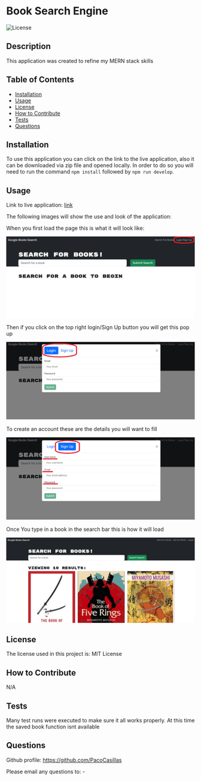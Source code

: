 # Book Search Engine

![License](https://img.shields.io/badge/license-MIT%20License-lightblue.svg)

## Description

This application was created to refine my MERN stack skills

## Table of Contents

- [Installation](#installation)
- [Usage](#usage)
- [License](#license)
- [How to Contribute](#how-to-contribute)
- [Tests](#tests)
- [Questions](#questions)

## Installation

To use this application you can click on the link to the live application, also it can be downloaded via zip file and opened locally. In order to do so you will need to run the command ```npm install```  followed by  ```npm run develop```.

## Usage

Link to live application: [link](https://git.heroku.com/morning-springs-01382.git)

The following images will show the use and look of the application:

When you first load the page this is what it will look like:

![](./README%20images/homepage.png)

Then if you click on the top right login/Sign Up button you will get this pop up 

![](./README%20images/login.png)

To create an account these are the details you will want to fill

![](./README%20images/signup.png)

Once You type in a book in the search bar this is how it will load

![](./README%20images/searches.png)



## License

The license used in this project is: MIT License

## How to Contribute

N/A

## Tests

Many test runs were executed to make sure it all works properly. At this time the saved book function isnt available

## Questions

Github profile: https://github.com/PacoCasillas

Please email any questions to: -